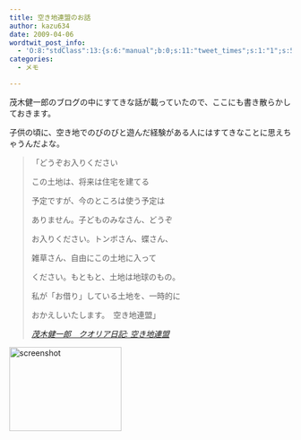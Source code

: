 ```yaml
---
title: 空き地連盟のお話
author: kazu634
date: 2009-04-06
wordtwit_post_info:
  - 'O:8:"stdClass":13:{s:6:"manual";b:0;s:11:"tweet_times";s:1:"1";s:5:"delay";s:1:"0";s:7:"enabled";s:1:"1";s:10:"separation";i:60;s:7:"version";s:3:"3.7";s:14:"tweet_template";b:0;s:6:"status";i:2;s:6:"result";a:0:{}s:13:"tweet_counter";i:2;s:13:"tweet_log_ids";a:1:{i:0;i:4539;}s:9:"hash_tags";a:0:{}s:8:"accounts";a:1:{i:0;s:7:"kazu634";}}'
categories:
  - メモ

---
```

<div class="section">
<p>
    茂木健一郎のブログの中にすてきな話が載っていたので、ここにも書き散らかしておきます。
</p>
  
<p>
    子供の頃に、空き地でのびのびと遊んだ経験がある人にはすてきなことに思えちゃうんだよな。
</p>
  
<blockquote title="茂木健一郎　クオリア日記" cite="http://kenmogi.cocolog-nifty.com/qualia/2009/04/post-6e26.html">
<p>
      「どうぞお入りください
</p>
    
<p>
      この土地は、将来は住宅を建てる
</p>
    
<p>
      予定ですが、今のところは使う予定は
</p>
    
<p>
      ありません。子どものみなさん、どうぞ
</p>
    
<p>
      お入りください。トンボさん、蝶さん、
</p>
    
<p>
      雑草さん、自由にこの土地に入って
</p>
    
<p>
      ください。もともと、土地は地球のもの。
</p>
    
<p>
      私が「お借り」している土地を、一時的に
</p>
    
<p>
      おかえしいたします。　空き地連盟」
</p>
    
<p>
<cite><a href="http://kenmogi.cocolog-nifty.com/qualia/2009/04/post-6e26.html" onclick="__gaTracker('send', 'event', 'outbound-article', 'http://kenmogi.cocolog-nifty.com/qualia/2009/04/post-6e26.html', '茂木健一郎　クオリア日記: 空き地連盟');" target="_blank">茂木健一郎　クオリア日記: 空き地連盟</a></cite>
</p>
</blockquote>
  
<p>
<a href="http://kenmogi.cocolog-nifty.com/qualia/2009/04/post-6e26.html" onclick="__gaTracker('send', 'event', 'outbound-article', 'http://kenmogi.cocolog-nifty.com/qualia/2009/04/post-6e26.html', '');" class="http-screenshot"  target="_blank"><img class="http-screenshot" src="http://screenshot.hatena.ne.jp/images/200x150/1/4/b/e/3/2cbe64be0d458dd815a59762328980c62b1.jpg" alt="screenshot" width="200px" height="150px" /></a>
</p>
</div>
